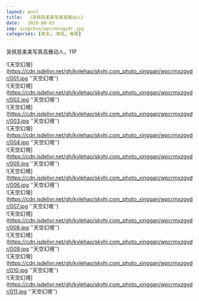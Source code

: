```yaml
---
layout: post
title:  《吴佩慈柔美写真高雅动人》
date:   2020-08-03
img: qingchun/wpcrmxzgydr.jpg
categories: [美女, 清纯, 唯美]
---
```


吴佩慈柔美写真高雅动人，11P

![天空幻境](https://cdn.jsdelivr.net/gh/kylehao/skyhj.com_photo_xinggan/wpcrmxzgydr/001.jpg ''天空幻境'') <br>
![天空幻境](https://cdn.jsdelivr.net/gh/kylehao/skyhj.com_photo_xinggan/wpcrmxzgydr/002.jpg ''天空幻境'') <br>
![天空幻境](https://cdn.jsdelivr.net/gh/kylehao/skyhj.com_photo_xinggan/wpcrmxzgydr/003.jpg ''天空幻境'') <br>
![天空幻境](https://cdn.jsdelivr.net/gh/kylehao/skyhj.com_photo_xinggan/wpcrmxzgydr/004.jpg ''天空幻境'') <br>
![天空幻境](https://cdn.jsdelivr.net/gh/kylehao/skyhj.com_photo_xinggan/wpcrmxzgydr/005.jpg ''天空幻境'') <br>
![天空幻境](https://cdn.jsdelivr.net/gh/kylehao/skyhj.com_photo_xinggan/wpcrmxzgydr/006.jpg ''天空幻境'') <br>
![天空幻境](https://cdn.jsdelivr.net/gh/kylehao/skyhj.com_photo_xinggan/wpcrmxzgydr/007.jpg ''天空幻境'') <br>
![天空幻境](https://cdn.jsdelivr.net/gh/kylehao/skyhj.com_photo_xinggan/wpcrmxzgydr/008.jpg ''天空幻境'') <br>
![天空幻境](https://cdn.jsdelivr.net/gh/kylehao/skyhj.com_photo_xinggan/wpcrmxzgydr/009.jpg ''天空幻境'') <br>
![天空幻境](https://cdn.jsdelivr.net/gh/kylehao/skyhj.com_photo_xinggan/wpcrmxzgydr/010.jpg ''天空幻境'') <br>
![天空幻境](https://cdn.jsdelivr.net/gh/kylehao/skyhj.com_photo_xinggan/wpcrmxzgydr/011.jpg ''天空幻境'') <br>
